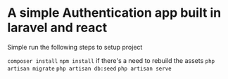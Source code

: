 # A simple Authentication app built in laravel and react

Simple run the following steps to setup project

`composer install`
`npm install` if there's a need to rebuild the assets
`php artisan migrate`
`php artisan db:seed`
`php artisan serve`
